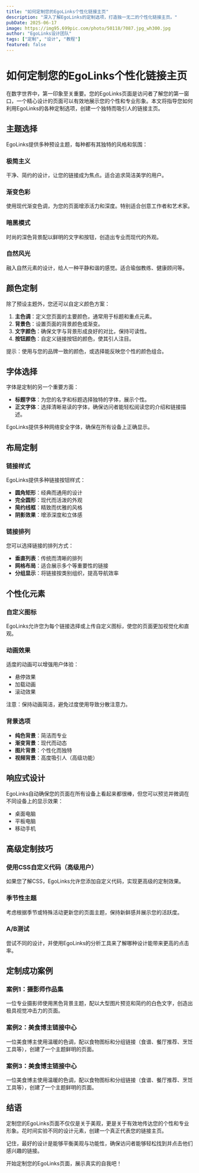 ```yaml
---
title: "如何定制您的EgoLinks个性化链接主页"
description: "深入了解EgoLinks的定制选项，打造独一无二的个性化链接主页。"
pubDate: 2025-06-17
image: https://img95.699pic.com/photo/50118/7087.jpg_wh300.jpg
author: "EgoLinks设计团队"
tags: ["定制", "设计", "教程"]
featured: false
---
```


# 如何定制您的EgoLinks个性化链接主页

在数字世界中，第一印象至关重要。您的EgoLinks页面是访问者了解您的第一窗口，一个精心设计的页面可以有效地展示您的个性和专业形象。本文将指导您如何利用EgoLinks的各种定制选项，创建一个独特而吸引人的链接主页。

## 主题选择

EgoLinks提供多种预设主题，每种都有其独特的风格和氛围：

### 极简主义

干净、简约的设计，让您的链接成为焦点。适合追求简洁美学的用户。

### 渐变色彩

使用现代渐变色调，为您的页面增添活力和深度。特别适合创意工作者和艺术家。

### 暗黑模式

时尚的深色背景配以鲜明的文字和按钮，创造出专业而现代的外观。

### 自然风光

融入自然元素的设计，给人一种平静和谐的感觉。适合瑜伽教练、健康顾问等。

## 颜色定制

除了预设主题外，您还可以自定义颜色方案：

1. **主色调**：定义您页面的主要颜色，通常用于标题和重点元素。
2. **背景色**：设置页面的背景颜色或渐变。
3. **文字颜色**：确保文字与背景形成良好的对比，保持可读性。
4. **按钮颜色**：自定义链接按钮的颜色，使其引人注目。

提示：使用与您的品牌一致的颜色，或选择能反映您个性的颜色组合。

## 字体选择

字体是定制的另一个重要方面：

- **标题字体**：为您的名字和标题选择独特的字体，展示个性。
- **正文字体**：选择清晰易读的字体，确保访问者能轻松阅读您的介绍和链接描述。

EgoLinks提供多种网络安全字体，确保在所有设备上正确显示。

## 布局定制

### 链接样式

EgoLinks提供多种链接按钮样式：

- **圆角矩形**：经典而通用的设计
- **完全圆形**：现代而活泼的外观
- **简约线框**：精致而优雅的风格
- **阴影效果**：增添深度和立体感

### 链接排列

您可以选择链接的排列方式：

- **垂直列表**：传统而清晰的排列
- **网格布局**：适合展示多个等重要性的链接
- **分组显示**：将链接按类别组织，提高导航效率

## 个性化元素

### 自定义图标

EgoLinks允许您为每个链接选择或上传自定义图标，使您的页面更加视觉化和直观。

### 动画效果

适度的动画可以增强用户体验：

- 悬停效果
- 加载动画
- 滚动效果

注意：保持动画简洁，避免过度使用导致分散注意力。

### 背景选项

- **纯色背景**：简洁而专业
- **渐变背景**：现代而动态
- **图片背景**：个性化而独特
- **视频背景**：高度吸引人（高级功能）

## 响应式设计

EgoLinks自动确保您的页面在所有设备上看起来都很棒，但您可以预览并微调在不同设备上的显示效果：

- 桌面电脑
- 平板电脑
- 移动手机

## 高级定制技巧

### 使用CSS自定义代码（高级用户）

如果您了解CSS，EgoLinks允许您添加自定义代码，实现更高级的定制效果。

### 季节性主题

考虑根据季节或特殊活动更新您的页面主题，保持新鲜感并展示您的活跃度。

### A/B测试

尝试不同的设计，并使用EgoLinks的分析工具来了解哪种设计能带来更高的点击率。

## 定制成功案例

### 案例1：摄影师作品集

一位专业摄影师使用黑色背景主题，配以大型图片预览和简约的白色文字，创造出极具视觉冲击力的页面。

### 案例2：美食博主链接中心

一位美食博主使用温暖的色调，配以食物图标和分组链接（食谱、餐厅推荐、烹饪工具等），创建了一个主题鲜明的页面。

### 案例3：美食博主链接中心

一位美食博主使用温暖的色调，配以食物图标和分组链接（食谱、餐厅推荐、烹饪工具等），创建了一个主题鲜明的页面。

## 结语

定制您的EgoLinks页面不仅仅是关于美观，更是关于有效地传达您的个性和专业形象。花时间实验不同的设计元素，创建一个真正代表您的链接主页。

记住，最好的设计是能够平衡美观与功能性，确保访问者能够轻松找到并点击他们感兴趣的链接。

开始定制您的EgoLinks页面，展示真实的自我吧！